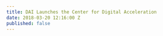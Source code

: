 ```yaml
---
title: DAI Launches the Center for Digital Acceleration
date: 2018-03-20 12:16:00 Z
published: false
---
```


